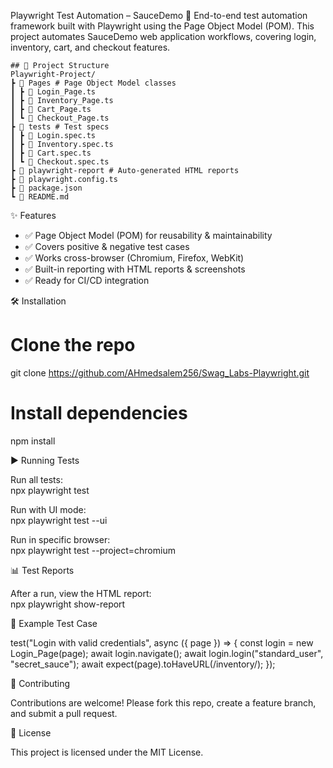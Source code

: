 Playwright Test Automation – SauceDemo
🚀 End-to-end test automation framework built with Playwright using the Page Object Model (POM).
This project automates SauceDemo web application workflows, covering login, inventory, cart, and checkout features.

```
## 📂 Project Structure  
Playwright-Project/
┣ 📂 Pages # Page Object Model classes
┃ ┣ 📄 Login_Page.ts
┃ ┣ 📄 Inventory_Page.ts
┃ ┣ 📄 Cart_Page.ts
┃ ┗ 📄 Checkout_Page.ts
┣ 📂 tests # Test specs
┃ ┣ 📄 Login.spec.ts
┃ ┣ 📄 Inventory.spec.ts
┃ ┣ 📄 Cart.spec.ts
┃ ┗ 📄 Checkout.spec.ts
┣ 📂 playwright-report # Auto-generated HTML reports
┣ 📄 playwright.config.ts
┣ 📄 package.json
┗ 📄 README.md
```


✨ Features
- ✅ Page Object Model (POM) for reusability & maintainability
- ✅ Covers positive & negative test cases
- ✅ Works cross-browser (Chromium, Firefox, WebKit)
- ✅ Built-in reporting with HTML reports & screenshots
- ✅ Ready for CI/CD integration

🛠️ Installation

# Clone the repo
git clone https://github.com/AHmedsalem256/Swag_Labs-Playwright.git

# Install dependencies
npm install

▶️ Running Tests

Run all tests:  
npx playwright test

Run with UI mode:  
npx playwright test --ui

Run in specific browser:  
npx playwright test --project=chromium

📊 Test Reports

After a run, view the HTML report:  
npx playwright show-report

🧪 Example Test Case

test("Login with valid credentials", async ({ page }) => {
  const login = new Login_Page(page);
  await login.navigate();
  await login.login("standard_user", "secret_sauce");
  await expect(page).toHaveURL(/inventory/);
});

🤝 Contributing

Contributions are welcome! Please fork this repo, create a feature branch, and submit a pull request.

📜 License

This project is licensed under the MIT License.

